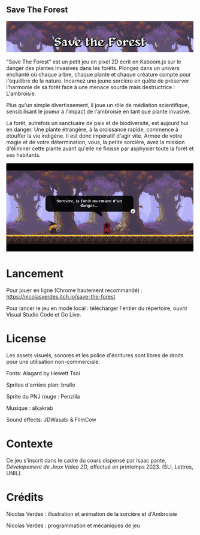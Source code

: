 <!--- Le README de votre Github doit documenter le contexte de votre développement en mentionnant, dans l’ordre suivant
une brève description (en français ou en anglais) de votre rendu et de ses fonctionnalités --->
## Save The Forest 
<img width="500" alt="image" src="https://github.com/Nixoux/Save-the-Forest/blob/main/assets/Title.png"> 


"Save The Forest" est un petit jeu en pixel 2D écrit en Kaboom.js sur le danger des plantes invasives dans les forêts. Plongez dans un univers enchanté où chaque arbre, chaque plante et chaque créature compte pour l'équilibre de la nature. Incarnez une jeune sorcière en quête de préserver l'harmonie de sa forêt face à une menace sourde mais destructrice : L'ambroisie. 

Plus qu'un simple divertissement, il joue un rôle de médiation scientifique, sensibilisant le joueur à l'impact de l'ambroisie en tant que plante invasive.

La forêt, autrefois un sanctuaire de paix et de biodiversité, est aujourd'hui en danger. Une plante étrangère, à la croissance rapide, commence à étouffer la vie indigène.  Il est donc impératif d'agir vite. Armée de votre magie et de votre détermination, vous, la petite sorcière, avez la mission d'éliminer cette plante avant qu'elle ne finisse par asphyxier toute la forêt et ses habitants.


<!---#au moins une capture illustrant votre travail ; attention, pour la VR, un GIF est requis --->
<img width="500" alt="image" src="https://github.com/Nixoux/Save-the-Forest/blob/main/assets/GameImage.png">

<!---la procédure d’installation / de lancement --->
# Lancement

Pour jouer en ligne (Chrome hautement recommandé) : https://nicolasverdes.itch.io/save-the-forest

Pour lancer le jeu en mode local : télécharger l'entier du répertoire, ouvrir Visual Studio Code et Go Live. 


<!---les éventuels copyrights, informations de licence, et autres références de vos sources et ressources y compris en matière de code récupéré --->
# License
Les assets visuels, sonores et les police d'écritures sont libres de droits pour une utilisation non-commerciale. 


Fonts: Alagard by Hewett Tsoi

Sprites d'arrière plan: brullo

Sprite du PNJ rouge : Penzilla

Musique : alkakrab

Sound effects:  JDWasabi & FilmCow

<!---le contexte de développement (exemple : Ce projet a été développé dans le cadre du cours <nom de l’enseignement> dispensé par Isaac Pante (SLI, Lettres, UNIL)). --->
# Contexte
Ce jeu s'inscrit dans le cadre du cours dispensé par Isaac pante, *Dévelopement de Jeux Video 2D*, effectué en printemps 2023. (SLI, Lettres, UNIL).

<!---Les limites de votre travail ainsi que les possibilités d’amélioration doivent apparaître comme « issues », assorties des étiquettes adéquates (bug, enhancement, etc.) et non dans le Readme. Gardez à l’esprit que cette description est destinée à d’autres personnes intéressées par votre code. --->

<!---Votre répertoire Github doit porter un nom qui facilite l'identification unique de votre travail ; ce nom peut être pensé comme une "marque" (par exemple : pas de "projet-visualisation" mais plutôt "statistique-vente-armes" ou "weaponview")
 --->
<!---Attention : aucun matériel soumis à droit d’auteur (images, sons, etc.) ne doit être déposé sur une archive publique. Si du matériel soumis à droit d’auteur est au coeur de votre travail, merci de créer un Github privé (choix "private" au moment de la création).
Attention : la récupération partielle de code est autorisée pour peu que la source soit mentionnée à même le code, au travers de commentaires inline ; dans le cas contraire, vous vous exposez à une dénonciation pour plagiat ou fraude. --->

# Crédits
Nicolas Verdes : illustration et animation de la sorcière et d'Ambroisie 

Nicolas Verdes : programmation et mécaniques de jeu
